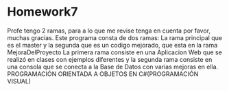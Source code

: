 # Homework7
Profe tengo 2 ramas, para a lo que me revise tenga en cuenta por favor, muchas gracias.
Este programa consta de dos ramas:
La rama principal que es el master y la segunda que es un codigo mejorado, que esta en la rama MejoraDelProyecto
La primera rama consiste en una Aplicacion Web que se realizó en clases con ejemplos diferentes y la segunda rama consiste en una consola que se conecta a la Base de Datos con varias mejoras en ella.
PROGRAMACIÓN ORIENTADA A OBJETOS EN C#(PROGRAMACIÓN VISUAL)

